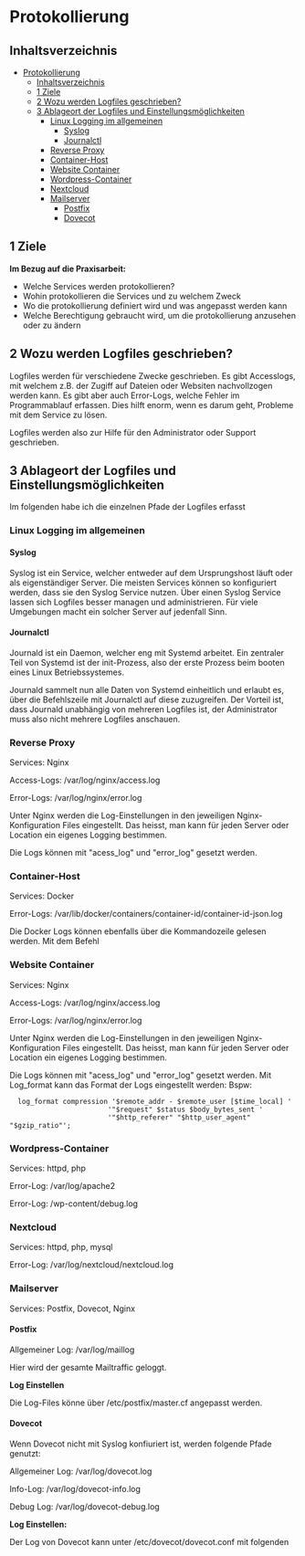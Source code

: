 # Protokollierung

## Inhaltsverzeichnis
- [Protokollierung](#protokollierung)
  - [Inhaltsverzeichnis](#inhaltsverzeichnis)
  - [1 Ziele](#1-ziele)
  - [2 Wozu werden Logfiles geschrieben?](#2-wozu-werden-logfiles-geschrieben)
  - [3 Ablageort der Logfiles und Einstellungsmöglichkeiten](#3-ablageort-der-logfiles-und-einstellungsmöglichkeiten)
    - [Linux Logging im allgemeinen](#linux-logging-im-allgemeinen)
      - [Syslog](#syslog)
      - [Journalctl](#journalctl)
    - [Reverse Proxy](#reverse-proxy)
    - [Container-Host](#container-host)
    - [Website Container](#website-container)
    - [Wordpress-Container](#wordpress-container)
    - [Nextcloud](#nextcloud)
    - [Mailserver](#mailserver)
      - [Postfix](#postfix)
      - [Dovecot](#dovecot)

## 1 Ziele 

**Im Bezug auf die Praxisarbeit:**

- Welche Services werden protokollieren?
- Wohin protokollieren die Services und zu welchem Zweck
- Wo die protokollierung definiert wird und was angepasst werden kann
- Welche Berechtigung gebraucht wird, um die protokollierung anzusehen oder zu ändern

## 2 Wozu werden Logfiles geschrieben?

Logfiles werden für verschiedene Zwecke geschrieben. Es gibt Accesslogs, mit welchem z.B. der Zugiff auf Dateien oder Websiten nachvollzogen werden kann. Es gibt aber auch Error-Logs, welche Fehler im Programmablauf erfassen. Dies hilft enorm, wenn es darum geht, Probleme mit dem Service zu lösen.

Logfiles werden also zur Hilfe für den Administrator oder Support geschrieben. 

## 3 Ablageort der Logfiles und Einstellungsmöglichkeiten

Im folgenden habe ich die einzelnen Pfade der Logfiles erfasst

### Linux Logging im allgemeinen

#### Syslog 

Syslog ist ein Service, welcher entweder auf dem Ursprungshost läuft oder als eigenständiger Server. Die meisten Services können so konfiguriert werden, dass sie den Syslog Service nutzen. Über einen Syslog Service lassen sich Logfiles besser managen und administrieren. Für viele Umgebungen macht ein solcher Server auf jedenfall Sinn. 

#### Journalctl

Journald ist ein Daemon, welcher eng mit Systemd arbeitet. Ein zentraler Teil von Systemd ist der init-Prozess, also der erste Prozess beim booten eines Linux Betriebssystemes. 

Journald sammelt nun alle Daten von Systemd einheitlich und erlaubt es, über die Befehlszeile mit Journalctl auf diese zuzugreifen. Der Vorteil ist, dass Journald unabhängig von mehreren Logfiles ist, der Administrator muss also nicht mehrere Logfiles anschauen. 

### Reverse Proxy

Services: Nginx

Access-Logs: /var/log/nginx/access.log

Error-Logs: /var/log/nginx/error.log

Unter Nginx werden die Log-Einstellungen in den jeweiligen Nginx-Konfiguration Files eingestellt. Das heisst, man kann für jeden Server oder Location ein eigenes Logging bestimmen. 

Die Logs können mit "acess_log" und "error_log" gesetzt werden.

### Container-Host

Services: Docker

Error-Logs: /var/lib/docker/containers/container-id/container-id-json.log

Die Docker Logs können ebenfalls über die Kommandozeile gelesen werden. Mit dem Befehl  

### Website Container

Services: Nginx

Access-Logs: /var/log/nginx/access.log

Error-Logs: /var/log/nginx/error.log

Unter Nginx werden die Log-Einstellungen in den jeweiligen Nginx-Konfiguration Files eingestellt. Das heisst, man kann für jeden Server oder Location ein eigenes Logging bestimmen. 

Die Logs können mit "acess_log" und "error_log" gesetzt werden. Mit Log_format kann das Format der Logs eingestellt werden: Bspw: 

      log_format compression '$remote_addr - $remote_user [$time_local] '
                            '"$request" $status $body_bytes_sent '
                            '"$http_referer" "$http_user_agent" "$gzip_ratio"';

### Wordpress-Container

Services: httpd, php

Error-Log: /var/log/apache2

Error-Log: /wp-content/debug.log

### Nextcloud

Services: httpd, php, mysql

Error-Log: /var/log/nextcloud/nextcloud.log

### Mailserver

Services: Postfix, Dovecot, Nginx

#### Postfix

Allgemeiner Log: /var/log/maillog 

Hier wird der gesamte Mailtraffic geloggt. 

**Log Einstellen**

Die Log-Files könne über /etc/postfix/master.cf angepasst werden.

#### Dovecot

Wenn Dovecot nicht mit Syslog konfiuriert ist, werden folgende Pfade genutzt:

Allgemeiner Log: /var/log/dovecot.log 

Info-Log: /var/log/dovecot-info.log

Debug Log: /var/log/dovecot-debug.log

**Log Einstellen:**

Der Log von Dovecot kann unter /etc/dovecot/dovecot.conf mit folgenden 